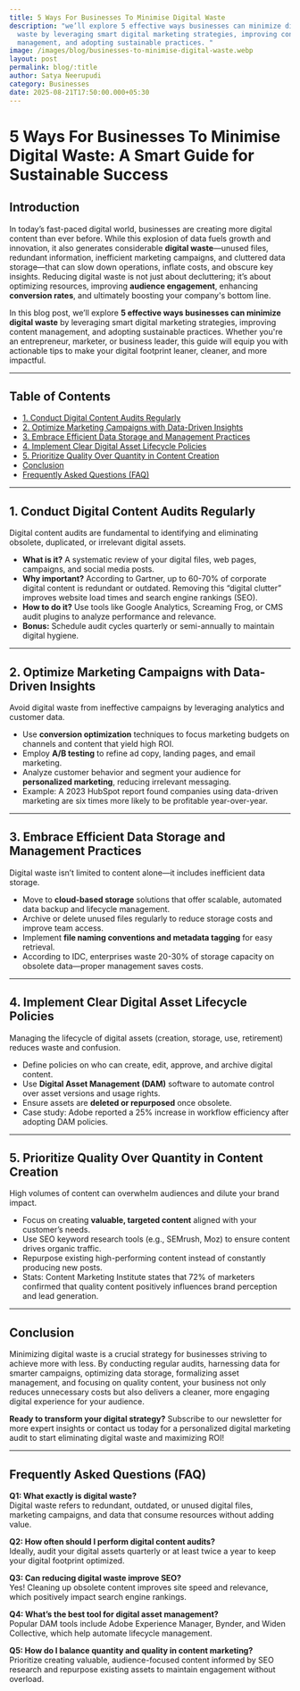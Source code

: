 ```yaml
---
title: 5 Ways For Businesses To Minimise Digital Waste
description: "we’ll explore 5 effective ways businesses can minimize digital
  waste by leveraging smart digital marketing strategies, improving content
  management, and adopting sustainable practices. "
image: /images/blog/businesses-to-minimise-digital-waste.webp
layout: post
permalink: blog/:title
author: Satya Neerupudi
category: Businesses
date: 2025-08-21T17:50:00.000+05:30
---
```


# 5 Ways For Businesses To Minimise Digital Waste: A Smart Guide for Sustainable Success

## Introduction

In today’s fast-paced digital world, businesses are creating more digital content than ever before. While this explosion of data fuels growth and innovation, it also generates considerable **digital waste**—unused files, redundant information, inefficient marketing campaigns, and cluttered data storage—that can slow down operations, inflate costs, and obscure key insights. Reducing digital waste is not just about decluttering; it’s about optimizing resources, improving **audience engagement**, enhancing **conversion rates**, and ultimately boosting your company's bottom line.

In this blog post, we’ll explore **5 effective ways businesses can minimize digital waste** by leveraging smart digital marketing strategies, improving content management, and adopting sustainable practices. Whether you're an entrepreneur, marketer, or business leader, this guide will equip you with actionable tips to make your digital footprint leaner, cleaner, and more impactful.

---

## Table of Contents

- [1. Conduct Digital Content Audits Regularly](#conduct-digital-content-audits-regularly)
- [2. Optimize Marketing Campaigns with Data-Driven Insights](#optimize-marketing-campaigns-with-data-driven-insights)
- [3. Embrace Efficient Data Storage and Management Practices](#embrace-efficient-data-storage-and-management-practices)
- [4. Implement Clear Digital Asset Lifecycle Policies](#implement-clear-digital-asset-lifecycle-policies)
- [5. Prioritize Quality Over Quantity in Content Creation](#prioritize-quality-over-quantity-in-content-creation)
- [Conclusion](#conclusion)
- [Frequently Asked Questions (FAQ)](#frequently-asked-questions-faq)

---

## 1. Conduct Digital Content Audits Regularly

Digital content audits are fundamental to identifying and eliminating obsolete, duplicated, or irrelevant digital assets.

- **What is it?** A systematic review of your digital files, web pages, campaigns, and social media posts.
- **Why important?** According to Gartner, up to 60-70% of corporate digital content is redundant or outdated. Removing this “digital clutter” improves website load times and search engine rankings (SEO).
- **How to do it?** Use tools like Google Analytics, Screaming Frog, or CMS audit plugins to analyze performance and relevance.
- **Bonus:** Schedule audit cycles quarterly or semi-annually to maintain digital hygiene.

---

## 2. Optimize Marketing Campaigns with Data-Driven Insights

Avoid digital waste from ineffective campaigns by leveraging analytics and customer data.

- Use **conversion optimization** techniques to focus marketing budgets on channels and content that yield high ROI.
- Employ **A/B testing** to refine ad copy, landing pages, and email marketing.
- Analyze customer behavior and segment your audience for **personalized marketing**, reducing irrelevant messaging.
- Example: A 2023 HubSpot report found companies using data-driven marketing are six times more likely to be profitable year-over-year.

---

## 3. Embrace Efficient Data Storage and Management Practices

Digital waste isn’t limited to content alone—it includes inefficient data storage.

- Move to **cloud-based storage** solutions that offer scalable, automated data backup and lifecycle management.
- Archive or delete unused files regularly to reduce storage costs and improve team access.
- Implement **file naming conventions and metadata tagging** for easy retrieval.
- According to IDC, enterprises waste 20-30% of storage capacity on obsolete data—proper management saves costs.

---

## 4. Implement Clear Digital Asset Lifecycle Policies

Managing the lifecycle of digital assets (creation, storage, use, retirement) reduces waste and confusion.

- Define policies on who can create, edit, approve, and archive digital content.
- Use **Digital Asset Management (DAM)** software to automate control over asset versions and usage rights.
- Ensure assets are **deleted or repurposed** once obsolete.
- Case study: Adobe reported a 25% increase in workflow efficiency after adopting DAM policies.

---

## 5. Prioritize Quality Over Quantity in Content Creation

High volumes of content can overwhelm audiences and dilute your brand impact.

- Focus on creating **valuable, targeted content** aligned with your customer’s needs.
- Use SEO keyword research tools (e.g., SEMrush, Moz) to ensure content drives organic traffic.
- Repurpose existing high-performing content instead of constantly producing new posts.
- Stats: Content Marketing Institute states that 72% of marketers confirmed that quality content positively influences brand perception and lead generation.

---

## Conclusion

Minimizing digital waste is a crucial strategy for businesses striving to achieve more with less. By conducting regular audits, harnessing data for smarter campaigns, optimizing data storage, formalizing asset management, and focusing on quality content, your business not only reduces unnecessary costs but also delivers a cleaner, more engaging digital experience for your audience.

**Ready to transform your digital strategy?** Subscribe to our newsletter for more expert insights or contact us today for a personalized digital marketing audit to start eliminating digital waste and maximizing ROI!

---

## Frequently Asked Questions (FAQ)

**Q1: What exactly is digital waste?**  
Digital waste refers to redundant, outdated, or unused digital files, marketing campaigns, and data that consume resources without adding value.

**Q2: How often should I perform digital content audits?**  
Ideally, audit your digital assets quarterly or at least twice a year to keep your digital footprint optimized.

**Q3: Can reducing digital waste improve SEO?**  
Yes! Cleaning up obsolete content improves site speed and relevance, which positively impact search engine rankings.

**Q4: What’s the best tool for digital asset management?**  
Popular DAM tools include Adobe Experience Manager, Bynder, and Widen Collective, which help automate lifecycle management.

**Q5: How do I balance quantity and quality in content marketing?**  
Prioritize creating valuable, audience-focused content informed by SEO research and repurpose existing assets to maintain engagement without overload.
